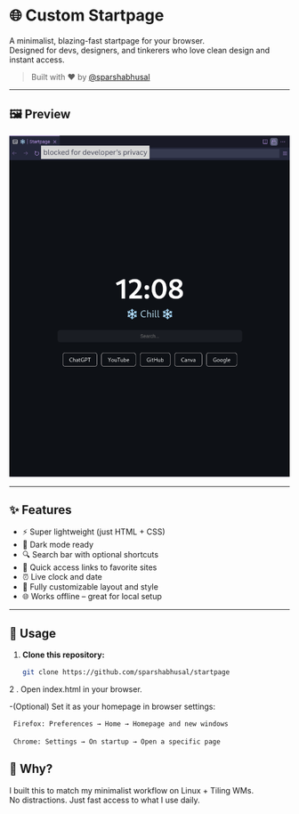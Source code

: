 # 🌐 Custom Startpage

A minimalist, blazing-fast startpage for your browser.  
Designed for devs, designers, and tinkerers who love clean design and instant access.

> Built with ❤️ by [@sparshabhusal](https://github.com/sparshabhusal)

---

## 🖼️ Preview

![Startpage Screenshot](preview.png)

---

## ✨ Features

- ⚡ Super lightweight (just HTML + CSS)
- 🌙 Dark mode ready
- 🔍 Search bar with optional shortcuts
- 🔗 Quick access links to favorite sites
- ⏰ Live clock and date
- 💅 Fully customizable layout and style
- 🌐 Works offline – great for local setup

---

## 🚀 Usage

1. **Clone this repository:**
   ```bash
   git clone https://github.com/sparshabhusal/startpage

2 . Open index.html in your browser.

   -(Optional) Set it as your homepage in browser settings:

     Firefox: Preferences → Home → Homepage and new windows

     Chrome: Settings → On startup → Open a specific page

## 🎯 Why?
I built this to match my minimalist workflow on Linux + Tiling WMs.  
No distractions. Just fast access to what I use daily.

